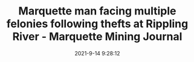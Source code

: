---
"title": "Marquette man facing multiple felonies following thefts at Rippling River - Marquette Mining Journal"
"date": "2021-9-14 9:28:12"
"feed_name": "GOOGLENEWSMINING"
"feed_website": "https://news.google.com/search?q=mining%2Bincident&hl=en-US&gl=US&ceid=US:en"
"feed_rss": "https://news.google.com/rss/search?q=mining%2Bincident&hl=en-US&gl=US&ceid=US:en"
"link": "https://www.miningjournal.net/news/front-page-news/2021/09/marquette-man-facing-multiple-felonies-following-thefts-at-rippling-river/"
"file": "_posts/2021-1-1-9f03213e338d62a220a4cc4bcdc25a554e734c3e.md"
"accident": "0"
"drilling": "0"
---